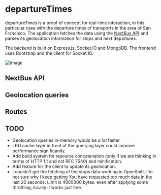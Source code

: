 # departureTimes
departureTimes is a proof of concept for real-time interaction, in this particular case with the departure times of transports in the area of San Francisco.
The application fetches the data using the [NextBus API](http://www.nextbus.com/xmlFeedDocs/NextBusXMLFeed.pdf) and parses its geolocation information for stops and next departures.

The backend is built on Express.js, Socket.IO and MongoDB.
The frontend uses Bootstrap and the client for Socket.IO.

![image](http://imgur.com/D2GLE0c.png)
## NextBus API

## Geolocation queries

## Routes



## TODO
- Geolocation queries in-memory would be *a lot* faster
- LRU cache layer in front of the querying layer could improve performance significantly.
- Add build system for resource concatenation (only if we are thinking in terms of HTTP 1.1 and not RFC 7540) and minification.
- Add feature for the client to update its geolocation.
- I couldn't get the fetching of the stops data working in OpenShift. I'm not sure why I keep getting You have requested too much data in the last 20 seconds. Limit is 4000000 bytes. even after applying some throttling, locally it works just fine.